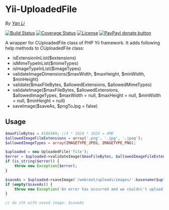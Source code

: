 # Yii-UploadedFile #
*By [Yan Li](https://github.com/yanli0303)* 

<!--
[![Latest Stable Version](http://img.shields.io/packagist/v/yanli0303/yii-uploaded-file.svg)](https://packagist.org/packages/yanli0303/yii-uploaded-file)
[![Total Downloads](https://img.shields.io/packagist/dt/yanli0303/yii-uploaded-file.svg)](https://packagist.org/packages/yanli0303/yii-uploaded-file)
-->
[![Build Status](https://travis-ci.org/yanli0303/Yii-UploadedFile.svg?branch=master)](https://travis-ci.org/yanli0303/Yii-UploadedFile)
[![Coverage Status](https://coveralls.io/repos/yanli0303/Yii-UploadedFile/badge.svg?branch=master)](https://coveralls.io/r/yanli0303/Yii-UploadedFile?branch=master)
[![License](https://img.shields.io/badge/License-MIT-brightgreen.svg)](https://packagist.org/packages/yanli0303/yii-uploaded-file)
[![PayPayl donate button](http://img.shields.io/badge/paypal-donate-orange.svg)](https://www.paypal.com/cgi-bin/webscr?cmd=_donations&business=silentwait4u%40gmail%2ecom&lc=US&item_name=Yan%20Li&no_note=0&currency_code=USD&bn=PP%2dDonationsBF%3apaypal%2ddonate%2ejpg%3aNonHostedGuest)

A wrapper for CUploadedFile class of PHP Yii framework.
It adds following help methods to CUploadedFile class:

- isExtensionInList($extensions)
- isMimeTypeInList($mimeTypes)
- isImageTypeInList($imageTypes)
- validateImageDimensions($maxWidth, $maxHeight, $minWidth, $minHeight)
- validate($maxFileBytes, $allowedExtensions, $allowedMimeTypes)
- validateImage($maxFileBytes, $allowedExtensions, $allowedImageTypes, $maxWidth = null, $maxHeight = null, $minWidth = null, $minHeight = null)
- saveImage($saveAs, $pngToJpg = false)

## Usage ##

```PHP
$maxFileBytes = 4194304; //4 * 1024 * 1024 = 4MB
$allowedImageFileExtensions = array('.png', '.jpg', '.jpeg');
$allowedImageTypes = array(IMAGETYPE_JPEG, IMAGETYPE_PNG);

$uploaded = new UploadedFile('file');
$error = $uploaded->validateImage($maxFileBytes, $allowedImageFileExtensions, $allowedImageTypes);
if (is_string($error)) {
    throw new Exception($error);
}

$saveAs = $uploaded->saveImage('/webroot/uploads/images/'.basename($uploaded->file->getName()), false);
if (empty($saveAs)) {
    throw new Exception('An error has occurred and we couldn\'t upload the image. Please try again later.');
}

// do sth with saved image: $saveAs
```
